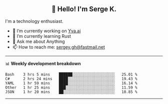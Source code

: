 <h2 align="center">👋 Hello! I'm Serge K.</h2>

I'm a technology enthusiast.

- 🔭 I’m currently working on [Yva.ai](https://www.yva.ai/)
- 🌱 I’m currently learning Rust
- 💬 Ask me about Anything
- 📫 How to reach me: sergey.gh@fastmail.net

-------

📊 **Weekly development breakdown**
<!--START_SECTION:waka-->
```text
Bash    3 hrs 5 mins    ██████░░░░░░░░░░░░░░░░░░░   25.01 % 
C#      2 hrs 24 mins   ████░░░░░░░░░░░░░░░░░░░░░   19.43 % 
YAML    1 hr 59 mins    ████░░░░░░░░░░░░░░░░░░░░░   16.14 % 
Other   1 hr 25 mins    ███░░░░░░░░░░░░░░░░░░░░░░   11.59 % 
JSON    1 hr 20 mins    ██░░░░░░░░░░░░░░░░░░░░░░░   10.85 %
```
<!--END_SECTION:waka-->
-------
